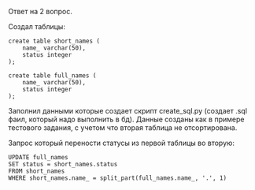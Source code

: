 Ответ на 2 вопрос.

Создал  таблицы:

```
create table short_names (
	name_ varchar(50),
	status integer
);

create table full_names (
	name_ varchar(50),
	status integer
);
```

Заполнил данными которые создает скрипт create_sql.py (создает .sql фаил, который надо выполнить в бд).
Данные созданы как в примере тестового задания, с учетом что вторая таблица не отсортирована.

Запрос который перености статусы из первой таблицы во вторую:

```
UPDATE full_names
SET status = short_names.status
FROM short_names
WHERE short_names.name_ = split_part(full_names.name_, '.', 1)

```
